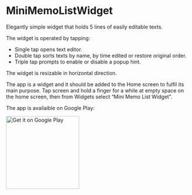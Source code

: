 # MiniMemoListWidget

Elegantly simple widget that holds 5 lines of easily editable texts.

The widget is operated by tapping:
- Single tap opens text editor.
- Double tap sorts texts by name, by time edited or restore original order.
- Triple tap prompts to enable or disable a popup hint.

The widget is resizable in horizontal direction.

The app is a widget and it should be added to the Home screen to fulfil its main purpose.
Tap screen and hold a finger for a while at empty space on the home screen, then 
from Widgets select “Mini Memo List Widget”.

The app is availaible on Google Play:

<a href="https://play.google.com/store/apps/details?id=fi.mabrosim.memowidget" target="top">
   <img alt="Get it on Google Play"
        src="https://play.google.com/intl/en_us/badges/images/apps/en-play-badge.png" width="200"/>
</a>
